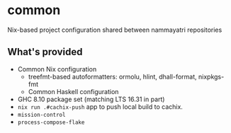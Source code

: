 # common

Nix-based project configuration shared between nammayatri repositories

## What's provided

- Common Nix configuration
    - treefmt-based autoformatters: ormolu, hlint, dhall-format, nixpkgs-fmt
    - Common Haskell configuration
- GHC 8.10 package set (matching LTS 16.31 in part)
- `nix run .#cachix-push` app to push local build to cachix.
- `mission-control`
- `process-compose-flake`
